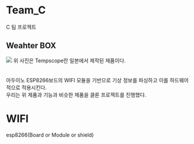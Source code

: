 # Team_C
C 팀 프로젝트 

## Weahter BOX
<img src="https://i1.wp.com/metro.co.uk/wp-content/uploads/2015/06/weather-1.gif?quality=90&strip=all&zoom=1&resize=540%2C303&ssl=1">
위 사진은 Tempscope란 일본에서 제작된 제품이다.<br><br><br>
아두이노 ESP8266보드의 WIFI 모듈을 기반으로 기상 정보를 파싱하고 이를 하드웨어적으로 적용시킨다.<br>
우리는 위 제품과 기능과 비슷한 제품을 클론 프로젝트를 진행했다.

# WIFI
  esp8266(Board or Module or shield)
